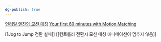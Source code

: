 ```yaml
---
dg-publish: true
---
```


[언리얼 엔진의 모션 매칭](https://dev.epicgames.com/documentation/ko-kr/unreal-engine/motion-matching-in-unreal-engine)
[Your first 60 minutes with Motion Matching](https://dev.epicgames.com/community/learning/tutorials/lwlG/unreal-engine-your-first-60-minutes-with-motion-matching)

[[Jog to Jump 전환 실패]]
[[컨트롤러 전환시 모션 매칭 애니메이션이 멈추지 않음]]

